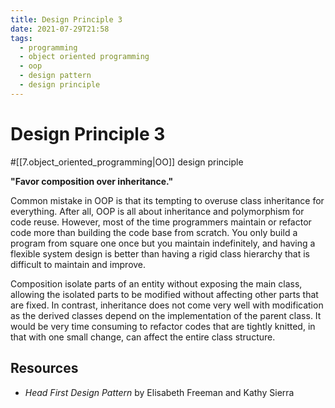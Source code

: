 ```yaml
---
title: Design Principle 3
date: 2021-07-29T21:58
tags:
  - programming
  - object oriented programming
  - oop
  - design pattern
  - design principle
---
```



# Design Principle 3

#[[7.object_oriented_programming|OO]] design principle

**"Favor composition over inheritance."**

Common mistake in OOP is that its tempting to overuse class inheritance for
everything. After all, OOP is all about inheritance and polymorphism for code
reuse. However, most of the time programmers maintain or refactor code more than
building the code base from scratch. You only build a program from square one
once but you maintain indefinitely, and having a flexible system design is
better than having a rigid class hierarchy that is difficult to maintain and
improve.

Composition isolate parts of an entity without exposing the main class, allowing
the isolated parts to be modified without affecting other parts that are fixed.
In contrast, inheritance does not come very well with modification as the
derived classes depend on the implementation of the parent class. It would be
very time consuming to refactor codes that are tightly knitted, in that with one
small change, can affect the entire class structure.

## Resources

- _Head First Design Pattern_ by Elisabeth Freeman and Kathy Sierra

